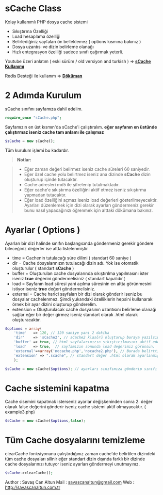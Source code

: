 sCache Class
=========

Kolay kullanımlı PHP dosya cache sistemi

- Sıkıştırma Özelliği
- Load hesaplama özelliği
- Belirlediğiniz sayfaları ön belleklemez ( options kısmına bakınız )
- Dosya uzantısı ve dizin belirleme olanağı 
- Hızlı entegrasyon özelliği sadece sınıfı çağırmak yeterli.


Youtube üzeri anlatım ( eski sürüm / old versiyon and turkish ) => **[sCache Kullanımı](https://www.youtube.com/watch?v=ti4p3LhLYzk)**

Redis Desteği ile kullanım =>  **[Döküman](https://github.com/saltun/sCache/tree/master/Redis)**


2 Adımda Kurulum
===========================

sCache sınıfını sayfamıza dahil edelim.

``` php
require_once "sCache.php";

```

Sayfamızın en üst kısmın'da sCache'i çalıştıralım.
**eğer sayfanın en üstünde çalıştırmaz iseniz cache tam anlamı ile çalışmaz**

``` php
$sCache = new sCache();
```

Tüm kurulum işlemi bu kadardır. 

> **Notlar:**

> - Eğer zaman değeri belirmez iseniz cache süreleri 60 saniyedir.
> - Eğer özel cache yolu belirtmez iseniz ana dizinde **sCache** dizin oluşturup içinde tutacaktır.
> - Cache adresleri md5 ile şifrelenip tutulmaktadır.
> - Eğer cache'e sıkıştırma özelliğini aktif etmez iseniz sıkıştırma yapmadan tutacaktır.
> - Eğer load özelliğini açmaz iseniz load değerleri gösterilmeyecektir.
Ayarları düzenlemek için dizi olarak ayarları göndermeniz gerekir bunu nasıl yapacağınızı öğrenmek için alttaki dökümana bakınız.




Ayarlar ( Options )
===========================
Ayarları bir dizi halinde sınıfın başlangıcında göndermeniz gerekir göndere bileceğiniz değerler ise altta listelenmiştir
- time = Cachenin tutulacağı süre dilimi ( standart 60 saniye ) 
- dir = Cache dosyalarınızın tutulacağı dizin adı. Yok ise otomatik oluşturulur ( standart **sCache** ) 
- buffer = Oluşturulan cache dosyalarında sıkıştırılma yapılmasını ister iseniz **true** değerini göndermelisiniz ( standart kapalıdır ) 
- load = Sayfanın load süresi yani açılma süresinin en altta görünmesini istiyor iseniz **true** değeri göndermelisiniz.
- external = Cache harici sayfaları bir dizi olarak gönderir iseniz bu dosyalar cachelenmez.
Şimdi yukarıdaki özelliklerin hepsini kullanarak örnek bir ayar dizini oluşturup gönderelim.
- extension = Oluşturulacak cache dosyasının uzantısını belirleme olanağı sağlar eğer bir değer girmez iseniz standart olarak .html olarak oluşturacaktır.

``` php
$options = array(
	'time'   => 120, // 120 saniye yani 2 dakika
	'dir'    => 'sCache2', // sCache2 klasörü oluşturup buraya yazılsın.
	'buffer' => true, // html sayfalarımızın sıkıştırılmasını aktif edelim.
	'load'   => true,  // sayfamızın sonunda load değerimiz görünsün.
	'external'=>array('nocache.php','nocache2.php'), // Burada belirttiğiniz sayfalar ( dosyalar ) cachelenmez.,
	'extension' => ".scache", // standart değer .html olarak ayarlanmıştır cache dosyalarınızın uzantısını temsil etmektedir.
	);

$sCache = new sCache($options); // ayarları sınıfımıza gönderip sınıfı çalıştıralım.
```

Cache sistemini kapatma
===========================
Cache sisemini kapatmak isterseniz ayarlar değişkeninden sonra 2. değer olarak false değerini gönderir iseniz cache sistemi aktif olmayacaktır. (  example3.php)
``` php
$sCache = new sCache($options,false);
```


Tüm Cache dosyalarını temizleme
===========================
clearCache fonksiyonunu çalıştırdığınız zaman cache'de belirtilen dizindeki tüm cache dosyaları silinir eğer standart dizin dışında farklı bir dizinde cache dosyalarınızı tutuyor iseniz ayarları göndermeyi unutmayınız.
``` php
$sCache->clearCache();
```



Author : Savaş Can Altun
Mail : savascanaltun@gmail.com
Web : http://savascanaltun.com.tr
